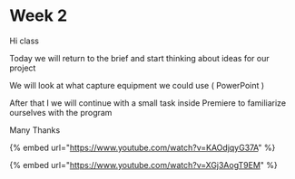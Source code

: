 # Week 2

Hi class

Today we will return to the brief and start thinking about ideas for our project

We will look at what capture equipment we could use \( PowerPoint \)

After that I we will continue with a small task inside Premiere to familiarize ourselves with the program

Many Thanks

{% embed url="https://www.youtube.com/watch?v=KAOdjqyG37A" %}

{% embed url="https://www.youtube.com/watch?v=XGj3AogT9EM" %}



